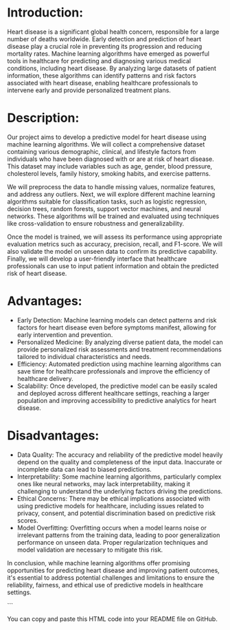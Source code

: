 
<!DOCTYPE html>
<html lang="en">
<head>
  <title>Heart Disease Prediction Using Machine Learning</title>
</head>
<body>
  <h1>Introduction:</h1>
  <p>Heart disease is a significant global health concern, responsible for a large number of deaths worldwide. Early detection and prediction of heart disease play a crucial role in preventing its progression and reducing mortality rates. Machine learning algorithms have emerged as powerful tools in healthcare for predicting and diagnosing various medical conditions, including heart disease. By analyzing large datasets of patient information, these algorithms can identify patterns and risk factors associated with heart disease, enabling healthcare professionals to intervene early and provide personalized treatment plans.</p>

  <h1>Description:</h1>
  <p>Our project aims to develop a predictive model for heart disease using machine learning algorithms. We will collect a comprehensive dataset containing various demographic, clinical, and lifestyle factors from individuals who have been diagnosed with or are at risk of heart disease. This dataset may include variables such as age, gender, blood pressure, cholesterol levels, family history, smoking habits, and exercise patterns.</p>
  <p>We will preprocess the data to handle missing values, normalize features, and address any outliers. Next, we will explore different machine learning algorithms suitable for classification tasks, such as logistic regression, decision trees, random forests, support vector machines, and neural networks. These algorithms will be trained and evaluated using techniques like cross-validation to ensure robustness and generalizability.</p>
  <p>Once the model is trained, we will assess its performance using appropriate evaluation metrics such as accuracy, precision, recall, and F1-score. We will also validate the model on unseen data to confirm its predictive capability. Finally, we will develop a user-friendly interface that healthcare professionals can use to input patient information and obtain the predicted risk of heart disease.</p>

  <h1>Advantages:</h1>
  <ul>
    <li>Early Detection: Machine learning models can detect patterns and risk factors for heart disease even before symptoms manifest, allowing for early intervention and prevention.</li>
    <li>Personalized Medicine: By analyzing diverse patient data, the model can provide personalized risk assessments and treatment recommendations tailored to individual characteristics and needs.</li>
    <li>Efficiency: Automated prediction using machine learning algorithms can save time for healthcare professionals and improve the efficiency of healthcare delivery.</li>
    <li>Scalability: Once developed, the predictive model can be easily scaled and deployed across different healthcare settings, reaching a larger population and improving accessibility to predictive analytics for heart disease.</li>
  </ul>

  <h1>Disadvantages:</h1>
  <ul>
    <li>Data Quality: The accuracy and reliability of the predictive model heavily depend on the quality and completeness of the input data. Inaccurate or incomplete data can lead to biased predictions.</li>
    <li>Interpretability: Some machine learning algorithms, particularly complex ones like neural networks, may lack interpretability, making it challenging to understand the underlying factors driving the predictions.</li>
    <li>Ethical Concerns: There may be ethical implications associated with using predictive models for healthcare, including issues related to privacy, consent, and potential discrimination based on predictive risk scores.</li>
    <li>Model Overfitting: Overfitting occurs when a model learns noise or irrelevant patterns from the training data, leading to poor generalization performance on unseen data. Proper regularization techniques and model validation are necessary to mitigate this risk.</li>
  </ul>

  <p>In conclusion, while machine learning algorithms offer promising opportunities for predicting heart disease and improving patient outcomes, it's essential to address potential challenges and limitations to ensure the reliability, fairness, and ethical use of predictive models in healthcare settings.</p>
</body>
</html>
```

You can copy and paste this HTML code into your README file on GitHub.
